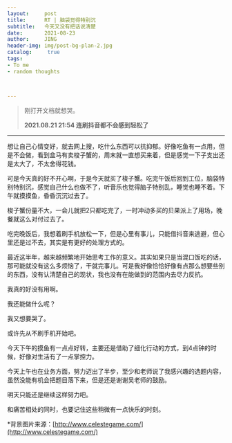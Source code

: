 ```yaml
---
layout:     post
title:      RT | 脑袋觉得特别沉
subtitle:   今天又没有把话说清楚
date:       2021-08-23
author:     JING
header-img: img/post-bg-plan-2.jpg
catalog: 	 true
tags:
- To me
- random thoughts



---
```




> 刚打开文档就想哭。
>
> **2021.08.21  21:54  连刷抖音都不会感到轻松了**

------



想让自己心情变好，就去网上搜，吃什么东西可以抗抑郁。好像吃鱼有一点用，但是不会做，看到盒马有卖梭子蟹的，周末就一直想买来着，但是感觉一下子支出还是太大了，不太舍得花钱。

可是今天真的好不开心啊，于是今天就买了梭子蟹。吃完午饭后回到工位，脑袋特别特别沉，感觉自己什么也做不了，听音乐也觉得脑子特别乱，睡觉也睡不着。下午就摸摸鱼，昏昏沉沉过去了。

梭子蟹份量不大，一会儿就把2只都吃完了，一时冲动多买的贝果派上了用场，晚餐就这么对付过去了。

吃完晚饭后，我想着刷手机放松一下，但是心里有事儿，只能借抖音来逃避，但心里还是过不去，其实是有更好的处理方式的。

最近这半年，越来越频繁地开始思考工作的意义。其实如果只是当混口饭吃的话，那可能就没有这么多烦恼了，干就完事儿。可是我好像恰恰好像有点那么想要些别的东西，没有认清楚自己的现状，我也没有在能做到的范围内去尽力反抗。

我真的好没有用啊。

我还能做什么呢？

我又想要哭了。

或许先从不刷手机开始吧。

今天下午的摸鱼有一点点好转，主要还是借助了细化行动的方式，到4点钟的时候，好像对生活有了一点掌控力。

今天上午也在业务方面，努力迈出了半步，至少和老师说了我感兴趣的选题内容，虽然没能有机会把题目落下来，但是还是谢谢吴老师的鼓励。

明天只能还是继续这样努力吧。

和痛苦相处的同时，也要记住这些稍微有一点快乐的时刻。



*背景图片来源：[http://www.celestegame.com/](http://www.celestegame.com/)